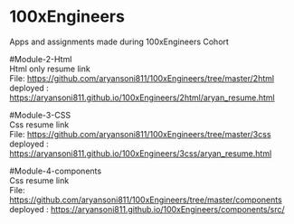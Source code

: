 # 100xEngineers
Apps and assignments made during 100xEngineers Cohort 

#Module-2-Html<br>
Html only resume link <br>
File: https://github.com/aryansoni811/100xEngineers/tree/master/2html <br>
deployed : https://aryansoni811.github.io/100xEngineers/2html/aryan_resume.html <br>

#Module-3-CSS<br>
Css resume link <br>
File: https://github.com/aryansoni811/100xEngineers/tree/master/3css <br>
deployed : https://aryansoni811.github.io/100xEngineers/3css/aryan_resume.html <br>

#Module-4-components<br>
Css resume link <br>
File: https://github.com/aryansoni811/100xEngineers/tree/master/components <br>
deployed : https://aryansoni811.github.io/100xEngineers/components/src/ <br>
